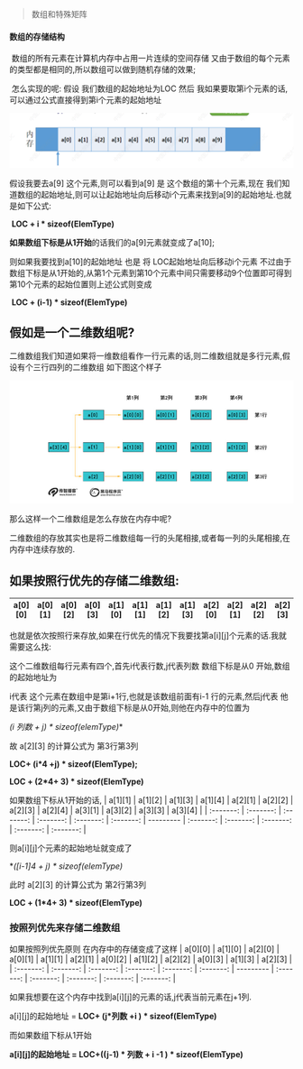 > 数组和特殊矩阵

#### 数组的存储结构

​	数组的所有元素在计算机内存中占用一片连续的空间存储 又由于数组的每个元素的类型都是相同的,所以数组可以做到随机存储的效果;

​	怎么实现的呢: 假设 我们数组的起始地址为LOC 然后 我如果要取第i个元素的话,可以通过公式直接得到第i个元素的起始地址

<img src="../../image/数据结构/image-20250301091100496.png" alt="image-20250301091100496" style="zoom: 67%;" />

假设我要去a[9] 这个元素,则可以看到a[9] 是 这个数组的第十个元素,现在 我们知道数组的起始地址,则可以让起始地址向后移动i个元素来找到a[9]的起始地址.也就是如下公式:

​						**LOC + i * sizeof(ElemType)**

**如果数组下标是从1开始**的话我们的a[9]元素就变成了a[10];

则如果我要找到a[10]的起始地址 也是 将 LOC起始地址向后移动i个元素 不过由于数组下标是从1开始的,从第1个元素到第10个元素中间只需要移动9个位置即可得到第10个元素的起始位置则上述公式则变成

​						**LOC + (i-1) * sizeof(ElemType)**

## **假如是一个二维数组呢?**

二维数组我们知道如果将一维数组看作一行元素的话,则二维数组就是多行元素,假设有个三行四列的二维数组 如下图这个样子

<img src="../../image/数据结构/image-20250301091930581.png" alt="image-20250301091930581" style="zoom: 80%;" />

那么这样一个二维数组是怎么存放在内存中呢?

二维数组的存放其实也是将二维数组每一行的头尾相接,或者每一列的头尾相接,在内存中连续存放的.

## 如果按照行优先的存储二维数组:

| a\[0]\[0] | a\[0]\[1] | a\[0]\[2] | a\[0]\[3] | a\[1]\[0] | a\[1]\[1] | a\[1]\[2] | a\[1]\[3] | a\[2]\[0] | a\[2]\[1] | a\[2]\[2] | a\[2]\[3] |
| :-------: | :-------: | :-------: | :-------: | :-------: | :-------: | --------- | :-------: | :-------: | :-------: | :-------: | :-------: |

也就是依次按照行来存放,如果在行优先的情况下我要找第a\[i]\[j]个元素的话.我就需要这么找:

这个二维数组每行元素有四个,首先i代表行数,j代表列数 数组下标是从0 开始,数组的起始地址为

i代表 这个元素在数组中是第i+1行,也就是该数组前面有i-1 行的元素,然后j代表 他是该行第j列的元素,又由于数组下标是从0开始,则他在内存中的位置为

**(i* 列数 + j) * sizeof(elemType)**

故 a\[2]\[3] 的计算公式为 第3行第3列

**LOC+ (i*4 +j) * sizeof(ElemType);**

**LOC + (2*4+ 3) * sizeof(ElemType)**

如果数组下标从1开始的话,
| a\[1]\[1] | a\[1]\[2] | a\[1]\[3] | a\[1]\[4] | a\[2]\[1] | a\[2]\[2] | a\[2]\[3] | a\[2]\[4] | a\[3]\[1] | a\[3]\[2] | a\[3]\[3] | a\[3]\[4] |
| :-------: | :-------: | :-------: | :-------: | :-------: | :-------: | --------- | :-------: | :-------: | :-------: | :-------: | :-------: |

则a\[i]\[j]个元素的起始地址就变成了

**([i-1]*4 + j) * sizeof(elemType)**

此时 a\[2]\[3] 的计算公式为 第2行第3列

**LOC + (1*4+ 3) * sizeof(ElemType)**

### 按照列优先来存储二维数组

如果按照列优先原则 在内存中的存储变成了这样 
| a\[0]\[0] | a\[1]\[0] | a\[2]\[0] | a\[0]\[1] | a\[1]\[1] | a\[2]\[1] | a\[0]\[2] | a\[1]\[2] | a\[2]\[2] | a\[0]\[3] | a\[1]\[3] | a\[2]\[3] |
| :-------: | :-------: | :-------: | :-------: | :-------: | :-------: | --------- | :-------: | :-------: | :-------: | :-------: | :-------: |

如果我想要在这个内存中找到a[i]\[j]的元素的话,j代表当前元素在j+1列.

a[i]\[j]的起始地址 =  **LOC+ (j*列数 +i  )  * sizeof(ElemType)**

而如果数组下标从1开始 

**a[i]\[j]的起始地址 = LOC+((j-1) * 列数 + i -1  )  * sizeof(ElemType)**



